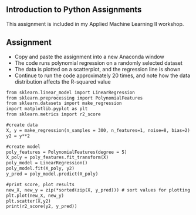 ## Introduction to Python Assignments

This assignment is included in my Applied Machine Learning II workshop.

## Assignment

- Copy and paste the assignment into a new Anaconda window
- The code runs polynomial regression on a randomly selected dataset
- The data is plotted on a scatterplot, and the regression line is shown
- Continue to run the code approximately 20 times, and note how the data distribution affects the R-squared value

```markdown
from sklearn.linear_model import LinearRegression
from sklearn.preprocessing import PolynomialFeatures
from sklearn.datasets import make_regression
import matplotlib.pyplot as plt
from sklearn.metrics import r2_score

#create data
X, y = make_regression(n_samples = 300, n_features=1, noise=8, bias=2)
y2 = y**2

#create model
poly_features = PolynomialFeatures(degree = 5)  
X_poly = poly_features.fit_transform(X)
poly_model = LinearRegression()  
poly_model.fit(X_poly, y2)
y_pred = poly_model.predict(X_poly)

#print score, plot results
new_X, new_y = zip(*sorted(zip(X, y_pred))) # sort values for plotting
plt.plot(new_X, new_y)
plt.scatter(X,y2)
print(r2_score(y2, y_pred))
```
